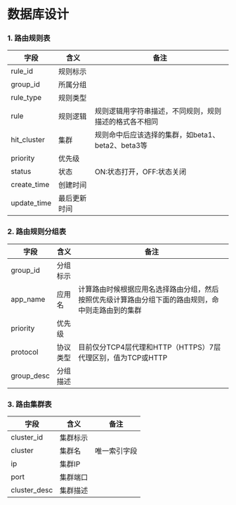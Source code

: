 数据库设计
=========================================================

### 1. 路由规则表
|字段|含义|备注|
|--------|--------|--------|
|rule_id|规则标示||
|group_id|所属分组||
|rule_type|规则类型||
|rule|规则逻辑|规则逻辑用字符串描述，不同规则，规则描述的格式各不相同|
|hit_cluster|集群|规则命中后应该选择的集群，如beta1、beta2、beta3等|
|priority|优先级||
|status|状态|ON:状态打开，OFF:状态关闭|
|create_time|创建时间||
|update_time|最后更新时间||

### 2. 路由规则分组表
|字段|含义|备注|
|--------|--------|--------|
|group_id|分组标示||
|app_name|应用名|计算路由时候根据应用名选择路由分组，然后按照优先级计算路由分组下面的路由规则，命中则走路由到的集群|
|priority|优先级||
|protocol|协议类型|目前仅分TCP4层代理和HTTP（HTTPS）7层代理区别，值为TCP或HTTP|
|group_desc|分组描述||

### 3. 路由集群表
|字段|含义|备注|
|--------|--------|--------|
|cluster_id|集群标示||
|cluster|集群名|唯一索引字段|
|ip|集群IP||
|port|集群端口||
|cluster_desc|集群描述||
